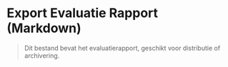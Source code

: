 # Export Evaluatie Rapport (Markdown)

> Dit bestand bevat het evaluatierapport, geschikt voor distributie of archivering.
